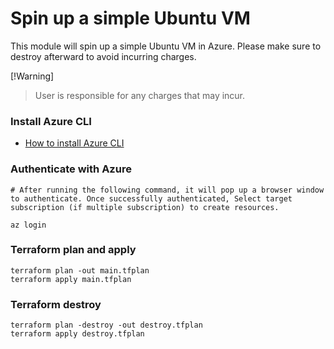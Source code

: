 # Spin up a simple Ubuntu VM
This module will spin up a simple Ubuntu VM in Azure. 
Please make sure to destroy afterward to avoid incurring charges. 

[!Warning]
> User is responsible for any charges that may incur.

### Install Azure CLI 
- [How to install Azure CLI](https://learn.microsoft.com/en-us/cli/azure/install-azure-cli)

### Authenticate with Azure
```
# After running the following command, it will pop up a browser window to authenticate. Once successfully authenticated, Select target subscription (if multiple subscription) to create resources. 

az login
```

### Terraform plan and apply
```
terraform plan -out main.tfplan
terraform apply main.tfplan
```

### Terraform destroy
```
terraform plan -destroy -out destroy.tfplan
terraform apply destroy.tfplan
```
